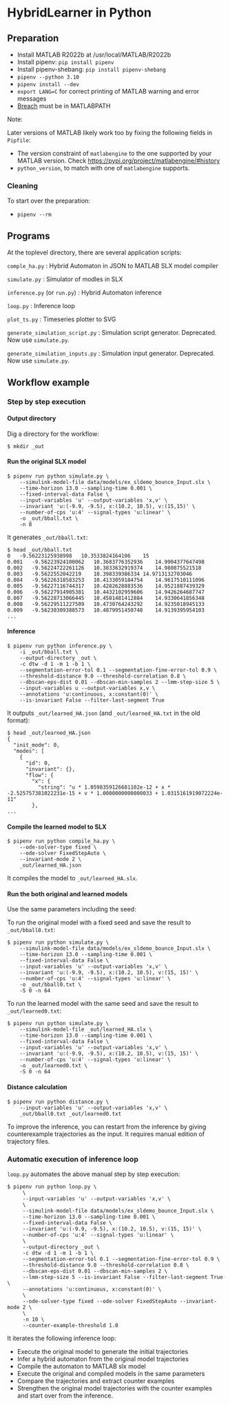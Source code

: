 # HybridLearner in Python

## Preparation

- Install MATLAB R2022b at /usr/local/MATLAB/R2022b
- Install pipenv: `pip install pipenv`
- Install pipenv-shebang: `pip install pipenv-shebang`
- `pipenv --python 3.10`
- `pipenv install --dev`
- `export LANG=C` for correct printing of MATLAB warning and error messages
- [Breach](https://github.com/decyphir/breach) must be in MATLABPATH

Note:

Later versions of MATLAB likely work too by fixing the following fields in `Pipfile`:

- The version constraint of `matlabengine` to the one supported by your MATLAB version.
  Check https://pypi.org/project/matlabengine/#history
- `python_version`, to match with one of `matlabengine` supports.

### Cleaning

To start over the preparation:

- `pipenv --rm`

## Programs

At the toplevel directory, there are several application scripts:

`comple_ha.py`
:  Hybrid Automaton in JSON to MATLAB SLX model compiler

`simulate.py`
:  Simulator of modles in SLX

`inference.py` (or `run.py`)
:  Hybrid Automaton inference

`loop.py`
:  Inference loop

`plot_ts.py`
:  Timeseries plotter to SVG

`generate_simulation_script.py`
:  Simulation script generator. Deprecated. Now use `simulate.py`.

`generate_simulation_inputs.py`
:  Simulation input generator.  Deprecated. Now use `simulate.py`.

## Workflow example

### Step by step execution

#### Output directory

Dig a directory for the workflow:

```
$ mkdir _out
```

#### Run the original SLX model

```
$ pipenv run python simulate.py \
    --simulink-model-file data/models/ex_sldemo_bounce_Input.slx \
    --time-horizon 13.0 --sampling-time 0.001 \
    --fixed-interval-data False \
    --input-variables 'u' --output-variables 'x,v' \
    --invariant 'u:(-9.9, -9.5), x:(10.2, 10.5), v:(15,15)' \
    --number-of-cps 'u:4' --signal-types 'u:linear' \
    -o _out/bball.txt \
    -n 8
```

It generates `_out/bball.txt`:

```
$ head _out/bball.txt
0	-9.56223125938998	10.3533824164106	15
0.001	-9.56223924100062	10.3683776352936	14.9904377647498
0.002	-9.56224722261126	10.3833632919374	14.980875521518
0.003	-9.5622552042219	10.398339386334	14.9713132703046
0.004	-9.56226318583253	10.4133059184754	14.9617510111096
0.005	-9.56227116744317	10.4282628883536	14.9521887439329
0.006	-9.56227914905381	10.4432102959606	14.9426264687747
0.007	-9.56228713066445	10.4581481412884	14.9330641856348
0.008	-9.56229511227509	10.4730764243292	14.9235018945133
0.009	-9.56230309388573	10.4879951450748	14.9139395954103
...
```

#### Inference

```
$ pipenv run python inference.py \
    -i _out/bball.txt \
    --output-directory _out \
    -c dtw -d 1 -m 1 -b 1 \
    --segmentation-error-tol 0.1 --segmentation-fine-error-tol 0.9 \
    --threshold-distance 9.0 --threshold-correlation 0.8 \
    --dbscan-eps-dist 0.01 --dbscan-min-samples 2 --lmm-step-size 5 \
    --input-variables u --output-variables x,v \
    --annotations 'u:continuous, x:constant(0)' \
    --is-invariant False --filter-last-segment True
```

It outputs `_out/learned_HA.json` (and `_out/learned_HA.txt` in the old format):

```
$ head _out/learned_HA.json 
{
  "init_mode": 0,
  "modes": [
    {
      "id": 0,
      "invariant": {},
      "flow": {
        "x": {
          "string": "u * 1.0598359126681102e-12 + x * -2.525757381022231e-15 + v * 1.0000000000000033 + 1.0315161919072224e-11"
        },
...
```

#### Compile the learned model to SLX

```
$ pipenv run python compile_ha.py \
    --ode-solver-type fixed \
    --ode-solver FixedStepAuto \
    --invariant-mode 2 \
    _out/learned_HA.json
```

It compiles the model to `_out/learned_HA.slx`.


#### Run the both original and learned models

Use the same parameters including the seed:

To run the original model with a fixed seed and save the result to `_out/bball0.txt`:
```
$ pipenv run python simulate.py \
    --simulink-model-file data/models/ex_sldemo_bounce_Input.slx \
    --time-horizon 13.0 --sampling-time 0.001 \
    --fixed-interval-data False \
    --input-variables 'u' --output-variables 'x,v' \
    --invariant 'u:(-9.9, -9.5), x:(10.2, 10.5), v:(15, 15)' \
    --number-of-cps 'u:4' --signal-types 'u:linear' \
    -o _out/bball0.txt \
    -S 0 -n 64
```

To run the learned model with the same seed and save the result to `_out/learned0.txt`:
```
$ pipenv run python simulate.py \
    --simulink-model-file _out/learned_HA.slx \
    --time-horizon 13.0 --sampling-time 0.001 \
    --fixed-interval-data False \
    --input-variables 'u' --output-variables 'x,v' \
    --invariant 'u:(-9.9, -9.5), x:(10.2, 10.5), v:(15, 15)' \
    --number-of-cps 'u:4' --signal-types 'u:linear' \
    -o _out/learned0.txt \
    -S 0 -n 64
```

#### Distance calculation

```
$ pipenv run python distance.py \
    --input-variables 'u' --output-variables 'x,v' \
    _out/bball0.txt _out/learned0.txt
```

To improve the inference, you can restart from the inference by giving counterexample
trajectories as the input.  It requires manual edition of trajectory files.

### Automatic execution of inference loop

`loop.py` automates the above manual step by step execution:

```
$ pipenv run python loop.py \
     \
     --input-variables 'u' --output-variables 'x,v' \
     \
     --simulink-model-file data/models/ex_sldemo_bounce_Input.slx \
     --time-horizon 13.0 --sampling-time 0.001 \
     --fixed-interval-data False \
     --invariant 'u:(-9.9, -9.5), x:(10.2, 10.5), v:(15, 15)' \
     --number-of-cps 'u:4' --signal-types 'u:linear' \
     \
     --output-directory _out \
     -c dtw -d 1 -m 1 -b 1 \
     --segmentation-error-tol 0.1 --segmentation-fine-error-tol 0.9 \
     --threshold-distance 9.0 --threshold-correlation 0.8 \
     --dbscan-eps-dist 0.01 --dbscan-min-samples 2 \
     --lmm-step-size 5 --is-invariant False --filter-last-segment True \
     --annotations 'u:continuous, x:constant(0)' \
     \
     --ode-solver-type fixed --ode-solver FixedStepAuto --invariant-mode 2 \
     \
     -n 10 \
     --counter-example-threshold 1.0
```

It iterates the following inference loop:

- Execute the original model to generate the initial trajectories
- Infer a hybrid automaton from the original model trajectories
- Compile the automaton to MATLAB slx model
- Execute the original and compiled models in the same parameters
- Compare the trajectories and extract counter examples
- Strengthen the original model trajectories with the counter examples and start over from the inference.

